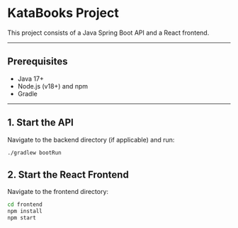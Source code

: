# KataBooks Project

This project consists of a Java Spring Boot API and a React frontend.

---

## Prerequisites

- Java 17+
- Node.js (v18+) and npm
- Gradle

---

## 1. Start the API

Navigate to the backend directory (if applicable) and run:

```bash
./gradlew bootRun
```

## 2. Start the React Frontend

Navigate to the frontend directory:

```bash
cd frontend
npm install
npm start